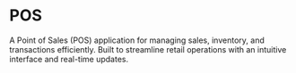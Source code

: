# POS
A Point of Sales (POS) application for managing sales, inventory, and transactions efficiently. Built to streamline retail operations with an intuitive interface and real-time updates.
